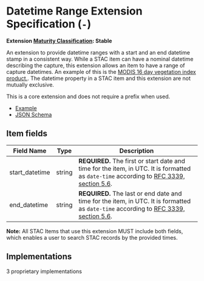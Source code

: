 # Datetime Range Extension Specification (`-`)

**Extension [Maturity Classification](../README.md#extension-maturity): Stable**

An extension to provide datetime ranges with a start and an end datetime stamp in a consistent way. 
While a STAC item can have a nominal datetime describing the capture, this extension allows an item to have a range of capture datetimes. An example of this is the [MODIS 16 day vegetation index product.](https://lpdaac.usgs.gov/products/mod13q1v006/). The datetime property in a STAC item and this extension are not mutually exclusive.

This is a core extension and does not require a prefix when used.

- [Example](examples/example-video.json)
- [JSON Schema](json-schema/schema.json)

## Item fields

| Field Name         | Type   | Description                                                  |
| ------------------ | ------ | ------------------------------------------------------------ |
| start_datetime | string | **REQUIRED.** The first or start date and time for the item, in UTC. It is formatted as `date-time` according to [RFC 3339, section 5.6](https://tools.ietf.org/html/rfc3339#section-5.6). |
| end_datetime   | string | **REQUIRED.** The last or end date and time for the item, in UTC. It is formatted as `date-time` according to [RFC 3339, section 5.6](https://tools.ietf.org/html/rfc3339#section-5.6). |

**Note:** All STAC Items that use this extension MUST include both fields, which enables a user to
search STAC records by the provided times.

## Implementations

3 proprietary implementations
